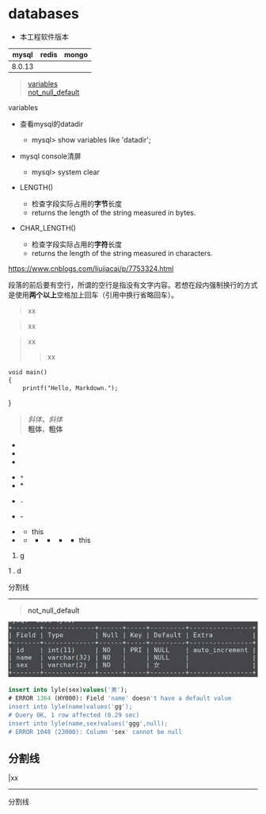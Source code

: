 # databases

* 本工程软件版本

|  mysql  |  redis  |  mongo  |
|:-------:|:-------:|:-------:|
|  8.0.13 |         |         |

><a href="#variables">variables</a>  
<a href="#not_null_default">not_null_default</a>  

<a name="variables">variables</a>
+ 查看mysql的datadir
  + mysql> show variables like 'datadir';

+ mysql console清屏
  + mysql> system clear

+ LENGTH()
  + 检查字段实际占用的**字节**长度
  + returns the length of the string measured in bytes. 
+ CHAR_LENGTH()
  + 检查字段实际占用的**字符**长度
  + returns the length of the string measured in characters.




https://www.cnblogs.com/liujiacai/p/7753324.html


  
  
段落的前后要有空行，所谓的空行是指没有文字内容。若想在段内强制换行的方式是使用**两个以上**空格加上回车（引用中换行省略回车）。


> xx

> xx

> xx
>> xx


    void main()    
    {    
        printf("Hello, Markdown.");    
}  


> *斜体*，_斜体_    
> **粗体**，__粗体__


+
+
+

* `*`
* \*

- `-`
- \-

- + this

- + - + - + this

1. g



1 . d

分割线
***

><a name="not_null_default">not_null_default</a>

![not null default](/img/not-null-default.png)
```sql
insert into lyle(sex)values('男');
# ERROR 1364 (HY000): Field 'name' doesn't have a default value
insert into lyle(name)values('gg');
# Query OK, 1 row affected (0.29 sec)
insert into lyle(name,sex)values('ggg',null);
# ERROR 1048 (23000): Column 'sex' cannot be null
```


分割线
---

|xx

___
分割线


